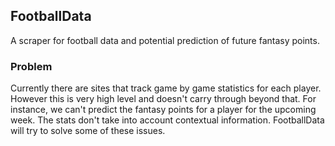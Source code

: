 <h2>FootballData</h2>
<p>A scraper for football data and potential prediction of future fantasy points.</p>
<h3>Problem</h3>
<p>Currently there are sites that track game by game statistics for each player. However this is very high level and doesn't carry through beyond that. For instance, we can't predict the fantasy points for a player for the upcoming week. The stats don't take into account contextual information. FootballData will try to solve some of these issues.</p>
